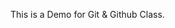 This is a Demo for Git & Github Class.

<!---
RSsayyad/RSsayyad is a ✨ special ✨ repository because its `README.md` (this file) appears on your GitHub profile.
You can click the Preview link to take a look at your changes.
--->
